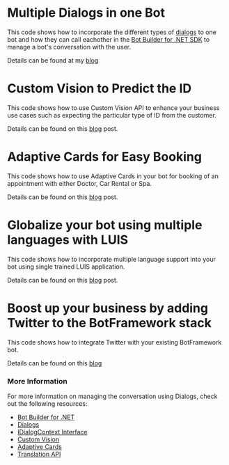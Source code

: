 ﻿# Multiple Dialogs in one Bot

This code shows how to incorporate the different types of [dialogs](https://docs.microsoft.com/en-us/bot-framework/dotnet/bot-builder-dotnet-dialogs) to one bot and how they can call eachother in the [Bot Builder for .NET SDK](https://dev.botframework.com/) to manage a bot's conversation with the user.

Details can be found at my [blog](http://www.arafattehsin.com/blog/multipurpose-bot-dialogs-botframework)

# Custom Vision to Predict the ID

This code shows how to use Custom Vision API to enhance your business use cases such as expecting the particular type of ID from the customer. 

Details can be found on this [blog](http://www.arafattehsin.com/blog/custom-vision-in-bots/) post. 

# Adaptive Cards for Easy Booking

This code shows how to use Adaptive Cards in your bot for booking of an appointment with either Doctor, Car Rental or Spa. 

Details can be found on this [blog](http://www.arafattehsin.com/blog/easy-booking-with-adaptive-cards/) post. 

# Globalize your bot using multiple languages with LUIS

This code shows how to incorporate multiple language support into your bot using single trained LUIS application. 

Details can be found on this [blog](http://www.arafattehsin.com/blog/globalize-your-bot-multiple-languages) post.

# Boost up your business by adding Twitter to the BotFramework stack

This code shows how to integrate Twitter with your existing BotFramework bot. 

Details can be found on this [blog](http://www.arafattehsin.com/blog/add-twitter-with-botframework)

### More Information

For more information on managing the conversation using Dialogs, check out the following resources:
* [Bot Builder for .NET](https://docs.microsoft.com/en-us/bot-framework/dotnet/)
* [Dialogs](https://docs.microsoft.com/en-us/bot-framework/dotnet/bot-builder-dotnet-dialogs)
* [IDialogContext Interface](https://docs.botframework.com/en-us/csharp/builder/sdkreference/d1/dc6/interface_microsoft_1_1_bot_1_1_builder_1_1_dialogs_1_1_i_dialog_context.html)
* [Custom Vision](https://www.customvision.ai)
* [Adaptive Cards](http://adaptivecards.io/)
* [Translation API](https://www.microsoft.com/en-us/translator/translatorapi.aspx)

